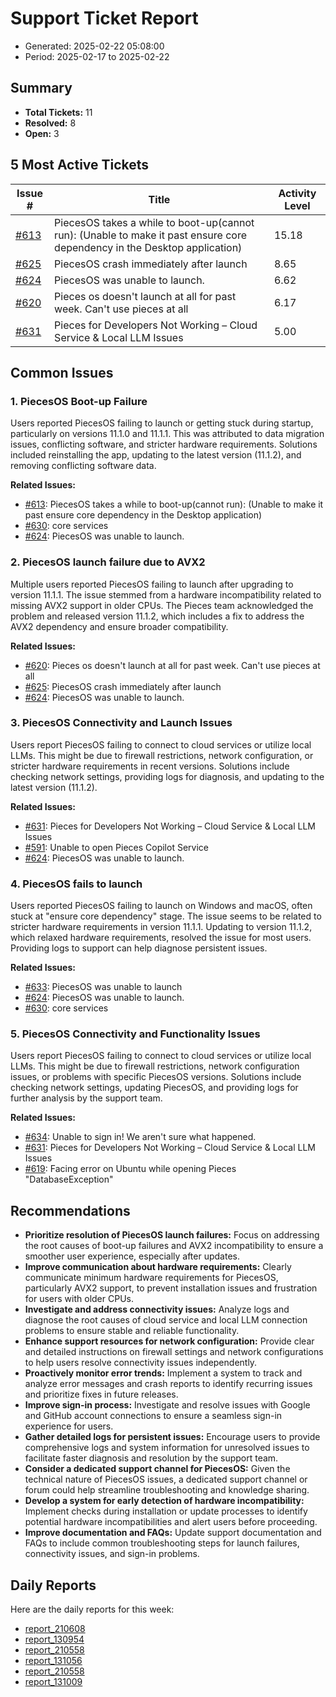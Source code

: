# Support Ticket Report
- Generated: 2025-02-22 05:08:00
- Period: 2025-02-17 to 2025-02-22

## Summary
- **Total Tickets:** 11
- **Resolved:** 8
- **Open:** 3

## 5 Most Active Tickets
| Issue # | Title | Activity Level |
|---------|-------|----------------|
| [#613](https://github.com/pieces-app/support/issues/613) | PiecesOS takes a while to boot-up(cannot run): (Unable to make it past ensure core dependency in the Desktop application) | 15.18 |
| [#625](https://github.com/pieces-app/support/issues/625) | PiecesOS crash immediately after launch | 8.65 |
| [#624](https://github.com/pieces-app/support/issues/624) | PiecesOS was unable to launch. | 6.62 |
| [#620](https://github.com/pieces-app/support/issues/620) | Pieces os doesn't launch at all for past week. Can't use pieces at all | 6.17 |
| [#631](https://github.com/pieces-app/support/issues/631) | Pieces for Developers Not Working – Cloud Service & Local LLM Issues | 5.00 |

## Common Issues
### 1. PiecesOS Boot-up Failure
Users reported PiecesOS failing to launch or getting stuck during startup, particularly on versions 11.1.0 and 11.1.1. This was attributed to data migration issues, conflicting software, and stricter hardware requirements. Solutions included reinstalling the app, updating to the latest version (11.1.2), and removing conflicting software data.

**Related Issues:**
- [#613](https://github.com/pieces-app/support/issues/613): PiecesOS takes a while to boot-up(cannot run): (Unable to make it past ensure core dependency in the Desktop application)
- [#630](https://github.com/pieces-app/support/issues/630): core services
- [#624](https://github.com/pieces-app/support/issues/624): PiecesOS was unable to launch.

### 2. PiecesOS launch failure due to AVX2
Multiple users reported PiecesOS failing to launch after upgrading to version 11.1.1. The issue stemmed from a hardware incompatibility related to missing AVX2 support in older CPUs. The Pieces team acknowledged the problem and released version 11.1.2, which includes a fix to address the AVX2 dependency and ensure broader compatibility.

**Related Issues:**
- [#620](https://github.com/pieces-app/support/issues/620): Pieces os doesn't launch at all for past week. Can't use pieces at all
- [#625](https://github.com/pieces-app/support/issues/625): PiecesOS crash immediately after launch
- [#624](https://github.com/pieces-app/support/issues/624): PiecesOS was unable to launch.

### 3. PiecesOS Connectivity and Launch Issues
Users report PiecesOS failing to connect to cloud services or utilize local LLMs. This might be due to firewall restrictions, network configuration, or stricter hardware requirements in recent versions. Solutions include checking network settings, providing logs for diagnosis, and updating to the latest version (11.1.2).

**Related Issues:**
- [#631](https://github.com/pieces-app/support/issues/631): Pieces for Developers Not Working – Cloud Service & Local LLM Issues
- [#591](https://github.com/pieces-app/support/issues/591): Unable to open Pieces Copilot Service
- [#624](https://github.com/pieces-app/support/issues/624): PiecesOS was unable to launch.

### 4. PiecesOS fails to launch
Users reported PiecesOS failing to launch on Windows and macOS, often stuck at "ensure core dependency" stage. The issue seems to be related to stricter hardware requirements in version 11.1.1.  Updating to version 11.1.2, which relaxed hardware requirements, resolved the issue for most users. Providing logs to support can help diagnose persistent issues.

**Related Issues:**
- [#633](https://github.com/pieces-app/support/issues/633): PiecesOS was unable to launch
- [#624](https://github.com/pieces-app/support/issues/624): PiecesOS was unable to launch.
- [#630](https://github.com/pieces-app/support/issues/630): core services

### 5. PiecesOS Connectivity and Functionality Issues
Users report PiecesOS failing to connect to cloud services or utilize local LLMs. This might be due to firewall restrictions, network configuration issues, or problems with specific PiecesOS versions. Solutions include checking network settings, updating PiecesOS, and providing logs for further analysis by the support team.

**Related Issues:**
- [#634](https://github.com/pieces-app/support/issues/634): Unable to sign in! We aren't sure what happened.
- [#631](https://github.com/pieces-app/support/issues/631): Pieces for Developers Not Working – Cloud Service & Local LLM Issues
- [#619](https://github.com/pieces-app/support/issues/619): Facing error on Ubuntu while opening Pieces "DatabaseException"


## Recommendations
- **Prioritize resolution of PiecesOS launch failures:** Focus on addressing the root causes of boot-up failures and AVX2 incompatibility to ensure a smoother user experience, especially after updates.
- **Improve communication about hardware requirements:** Clearly communicate minimum hardware requirements for PiecesOS, particularly AVX2 support, to prevent installation issues and frustration for users with older CPUs.
- **Investigate and address connectivity issues:** Analyze logs and diagnose the root causes of cloud service and local LLM connection problems to ensure stable and reliable functionality.
- **Enhance support resources for network configuration:** Provide clear and detailed instructions on firewall settings and network configurations to help users resolve connectivity issues independently.
- **Proactively monitor error trends:** Implement a system to track and analyze error messages and crash reports to identify recurring issues and prioritize fixes in future releases.
- **Improve sign-in process:** Investigate and resolve issues with Google and GitHub account connections to ensure a seamless sign-in experience for users.
- **Gather detailed logs for persistent issues:** Encourage users to provide comprehensive logs and system information for unresolved issues to facilitate faster diagnosis and resolution by the support team.
- **Consider a dedicated support channel for PiecesOS:**  Given the technical nature of PiecesOS issues, a dedicated support channel or forum could help streamline troubleshooting and knowledge sharing.
- **Develop a system for early detection of hardware incompatibility:** Implement checks during installation or update processes to identify potential hardware incompatibilities and alert users before proceeding.
- **Improve documentation and FAQs:** Update support documentation and FAQs to include common troubleshooting steps for launch failures, connectivity issues, and sign-in problems. 

## Daily Reports
Here are the daily reports for this week:

- [report_210608](daily/2025-02-18/report_210608.md)
- [report_130954](daily/2025-02-18/report_130954.md)
- [report_210558](daily/2025-02-20/report_210558.md)
- [report_131056](daily/2025-02-20/report_131056.md)
- [report_210558](daily/2025-02-21/report_210558.md)
- [report_131009](daily/2025-02-21/report_131009.md)
